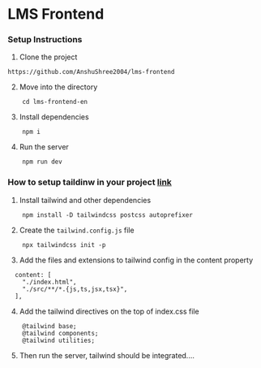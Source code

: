 # LMS Frontend

### Setup Instructions

1. Clone the project

```
https://github.com/AnshuShree2004/lms-frontend
```

2. Move into the directory

```
    cd lms-frontend-en
```

3. Install dependencies

```
    npm i
```

4. Run the server

```
    npm run dev
```

### How to setup taildinw in your project  [link](https://tailwindcss.com/docs/guides/vite)


1. Install tailwind and other dependencies

```
    npm install -D tailwindcss postcss autoprefixer
```

2. Create the `tailwind.config.js` file

```
    npx tailwindcss init -p
```

3. Add the files and extensions to tailwind config in the content property

```
  content: [
    "./index.html",
    "./src/**/*.{js,ts,jsx,tsx}",
  ],
```

4. Add the tailwind directives on the top of index.css file

```
    @tailwind base;
    @tailwind components;
    @tailwind utilities;
```

5. Then run the server, tailwind should be integrated....